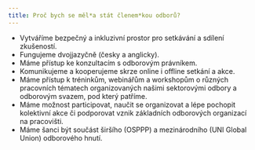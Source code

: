 ```yaml
---
title: Proč bych se měl*a stát členem*kou odborů?
---
```

-	Vytváříme bezpečný a inkluzivní prostor pro setkávání a sdílení zkušeností.
-	Fungujeme dvojjazyčně (česky a anglicky).
-	Máme přístup ke konzultacím s odborovým právníkem.
-	Komunikujeme a kooperujeme skrze online i offline setkání a akce.
-	Máme přístup k tréninkům, webinářům a workshopům o různých pracovních tématech organizovaných našimi sektorovými odbory a odborovým svazem, pod který patříme.
-	Máme možnost participovat, naučit se organizovat a lépe pochopit kolektivní akce či podporovat vznik základních odborových organizací na pracovišti.
-	Máme šanci být součást širšího (OSPPP) a mezinárodního (UNI Global Union) odborového hnutí.
